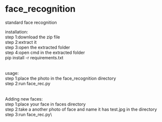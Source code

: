# face_recognition
standard face recognition

installation:\
step 1:download the zip file\
step 2:extract it\
step 3:open the extracted folder\
step 4:open cmd in the extracted folder\
pip install -r requirements.txt\
\
\
usage:\
step 1:place the photo in the face_recognition directory\
step 2:run face_rec.py\
\
\
Adding new faces:\
step 1:place your face in faces directory\
step 2:take a another photo of face and name it has test.jpg in the directory\
step 3:run face_rec.py\
